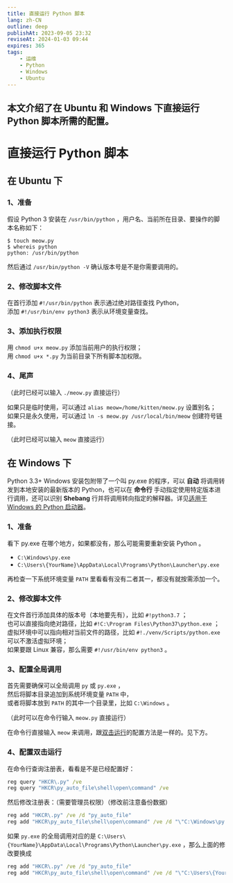 ```yaml
---
title: 直接运行 Python 脚本
lang: zh-CN
outline: deep
publishAt: 2023-09-05 23:32
reviseAt: 2024-01-03 09:44
expires: 365
tags:
    - 运维
    - Python
    - Windows
    - Ubuntu
---
```

本文介绍了在 Ubuntu 和 Windows 下直接运行 Python 脚本所需的配置。
---

# 直接运行 Python 脚本

<RevisionInfo />

## 在 Ubuntu 下

### 1、准备

假设 Python 3 安装在 `/usr/bin/python` ，用户名、当前所在目录、要操作的脚本名称如下：

```console
$ touch meow.py
$ whereis python
python: /usr/bin/python
```

然后通过 `/usr/bin/python -V` 确认版本号是不是你需要调用的。

### 2、修改脚本文件

在首行添加 `#!/usr/bin/python` 表示通过绝对路径查找 Python，  
添加 `#!/usr/bin/env python3` 表示从环境变量查找。

### 3、添加执行权限

用 `chmod u+x meow.py` 添加当前用户的执行权限；  
用 `chmod u+x *.py` 为当前目录下所有脚本加权限。

### 4、尾声

（此时已经可以输入 `./meow.py` 直接运行）

如果只是临时使用，可以通过 `alias meow=/home/kitten/meow.py` 设置别名；  
如果只是永久使用，可以通过 `ln -s meow.py /usr/local/bin/meow` 创建符号链接。

（此时已经可以输入 `meow` 直接运行）

## 在 Windows 下

Python 3.3+ Windows 安装包附带了一个叫 py.exe 的程序，可以 **自动** 将调用转发到本地安装的最新版本的 Python，也可以在 **命令行** 手动指定使用特定版本进行调用，还可以识别 **Shebang** 行并将调用转向指定的解释器。详见[适用于 Windows 的 Python 启动器](https://docs.python.org/zh-cn/3/using/windows.html#python-launcher-for-windows)。

### 1、准备

看下 py.exe 在哪个地方，如果都没有，那么可能需要重新安装 Python 。

- `C:\Windows\py.exe`
- `C:\Users\{YourName}\AppData\Local\Programs\Python\Launcher\py.exe`

再检查一下系统环境变量 `PATH` 里看看有没有二者其一，都没有就按需添加一个。

### 2、修改脚本文件

在文件首行添加具体的版本号（本地要先有），比如 `#!python3.7` ；  
也可以直接指向绝对路径，比如 `#!C:\Program Files\Python37\python.exe` ；  
虚拟环境中可以指向相对当前文件的路径，比如 `#!./venv/Scripts/python.exe` 可以不激活虚拟环境；  
如果要跟 Linux 兼容，那么需要 `#!/usr/bin/env python3` 。

### 3、配置全局调用

首先需要确保可以全局调用 `py` 或 `py.exe` ，  
然后将脚本目录追加到系统环境变量 `PATH` 中，  
或者将脚本放到 `PATH` 的其中一个目录里，比如 `C:\Windows` 。

（此时可以在命令行输入 `meow.py` 直接运行）

在命令行直接输入 `meow` 来调用，跟[双击运行](#4、配置双击运行)的配置方法是一样的。见下方。

### 4、配置双击运行

在命令行查询注册表，看看是不是已经配置好：

```bat
reg query "HKCR\.py" /ve
reg query "HKCR\py_auto_file\shell\open\command" /ve
```

然后修改注册表：（需要管理员权限）（修改前注意备份数据）

```bat
reg add "HKCR\.py" /ve /d "py_auto_file"
reg add "HKCR\py_auto_file\shell\open\command" /ve /d "\"C:\Windows\py.exe\" \"%1\" %*"
```

如果 `py.exe` 的全局调用对应的是 `C:\Users\{YourName}\AppData\Local\Programs\Python\Launcher\py.exe` ，那么上面的修改要换成

```bat
reg add "HKCR\.py" /ve /d "py_auto_file"
reg add "HKCR\py_auto_file\shell\open\command" /ve /d "\"C:\Users\{YourName}\AppData\Local\Programs\Python\Launcher\py.exe\" \"%1\" %*"
```

